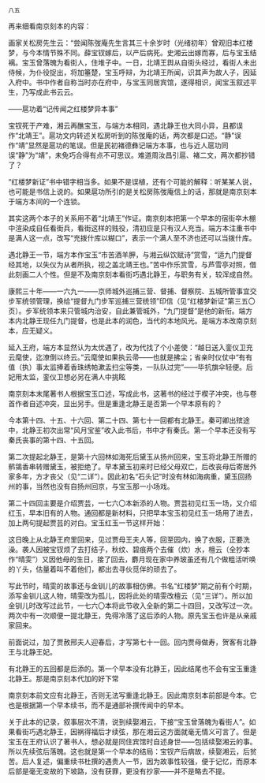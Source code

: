     八五 

   再来细看南京刻本的内容：

   画家关松房先生云：“尝闻陈弢庵先生言其三十余岁时（光绪初年）曾观旧本红楼梦，与今本情节殊不同。薛宝钗嫁后，以产后病死。史湘云出嫁而寡，后与宝玉结褵。宝玉曾落魄为看街人，住堆子中。一日，北靖王舆从自街头经过，看街人未出侍候，为仆役捉出，将加箠楚，宝玉呼辩，为北靖王所闻，识其声为故人子，因延入府中。书中作者自称当时亦在府中，与宝玉同居宾馆，遂得相识，闻宝玉叙述平生，乃写成此书云云。

   ——扈功着“记传闻之红楼梦异本事”

   宝钗死于产难，湘云再醮宝玉，与端方本相同，遇北静王也大同小异，且都误作“北靖王”。扈功文内转述关松房听到的陈弢庵的话，两次都是口述。“静”误作“靖”显然是扈功的笔误。但是民初褚德彝记端方本事，也与近人扈功同误“静”为“靖”，未免巧合得有点不可思议。难道周汝昌引扈、褚二文，两次都抄错了？

   “红楼梦新证”书中错字相当多。如果不是误植，还有个可能的解释：听某某人说，也可能是书信上说的。如果扈功所引的是关松房陈弢庵信上的话，那就是南京刻本于端方本间的一个连锁。

   其实这两个本子的关系用不着“北靖王”作证。南京刻本把第一个早本的宿街卒木棚中渲染成自任看街兵，看街这样的贱役，清初应是只有汉人充当。端方本注重书中是满人这一点，改写“充拨什库以糊口”，表示一个满人至不济也还可以当拨什库。

   遇北静王一节，端方本作宝玉“市苦酒羊胛，与湘云纵饮赋诗”赏雪，“适九门提督经其地，以失仪为从者所执，视之盖北靖王也。”苦中作乐赏雪，与芦雪亭对照，借此刻画二人个性。但是不及南京刻本看街巧遇北静王，与职务有关，较浑成自然。

   康熙三十年——一六九一——京师城外巡捕三营、督捕、督察院、五城所管事宜交步军统领管理，换给“提督九门步军巡捕三营统领”印信（见“红楼梦新证”第三五〇页）。步军统领本来只管城内治安，自此兼管城外，“九门提督”是他的新衔。端方本内北静王现任九门提督，也是此本的润色，当代的本地风光。是端方本改南京刻本，应无疑义。

   延入王府，端方本显然认为太优遇了，改为代找了个小差使：“越日送入銮仪卫充云麾使，迄潦倒以终云。”云麾使如果执云帚——也就是拂尘；省亲时仪仗中“有有值（执）事太监捧着香珠绣帕漱盂扫尘等类，一队队过完”——毕抗旗伞轻便。后妃用太监，銮仪卫想必另在满人中挑眩

   南京刻本末尾著书人根据宝玉口述，写成此书，这著书的经过于楔子冲突，也与卷首作者自述冲突，显出另手。但是重逢北静王是否第一个早本原有的？

   今本第十四、十五、十六回、第二十四、第七十一回都有北静王。秦可卿出殡途中，北静王初次出常“风月宝鉴”收入此书后，书中才有秦氏。第一个早本还没有写秦氏丧事的第十四、十五回。

   第二次提起北静王，是第十六回林如海死后黛玉从扬州回来，宝玉将北静王所赠的鹡鴒香串转赠黛玉，被拒绝了。早本黛玉初来时已经父母双亡，后改丧母后寄居外家多年，方才丧父（见“二详”）。因此初名“石头记”时没有林如海病重，黛玉回扬州的事，当然也没有自扬州回京，与宝玉那一小场戏。

   第二十四回主要是介绍贾芸，一七六〇本新添的人物。贾芸初见红玉一场，又介绍红玉，早本旧有的人物。通回都是新材料，只把早本宝玉初见红玉一场用了进去，加上两句提起贾芸的对白。宝玉红玉一节这样开始：

   这日晚上从北静王府里回来，见过贾母王夫人等，回至园内，换了衣服，正要洗澡。袭人因被宝钗烦了去打结子，秋纹、碧痕两个去催（炊）水，檀云（全抄本作“晴雯”）又因他母的生日，接了回去，麝月现在家中养玻虽还有几个做粗活听唤的丫头，估量着叫不着他们，都出去寻伙觅伴的顽去了。

   写此节时，晴雯的故事还与金钏儿的故事相仿佛。书名“红楼梦”期之前有个时期，添写金钏儿这人物，晴雯改为孤儿，因将此处的晴雯改檀云（见“三详”）。所以加金钏儿时改写过此节，一七六〇本将此节收入全新的第二十四回，又改写过一次。两次中有一次顺便一提北静王，免得冷落了这后添的人物。原先宝玉也许是从亲戚家回来。

   前面说过，加了贾赦邢夫人迎春后，才写第七十一回。回内贾母做寿，贺客有北静王与北静王妃。

   有北静王的五回都是后添的。第一个早本没有北静王，因此结尾也不会有宝玉重逢北静王。那是南京刻本代加的好下常

   南京刻本前文应有北静王，否则无法写重逢北静王。因此南京刻本前部是今本。它也是根据第一个早本续书，而不是通部补撰传闻中的早本。

   关于此本的记录，叙事层次不清，说到续娶湘云，下接“宝玉曾落魄为看街人”。如果看街巧遇北静王，因祸得福后才续弦，那在湘云这方面就毫无情义可言了。但是宝玉在王府认识了著书人，想必就是同住宾馆时自述身世——包括续娶湘云的事。所以先续弦后落魄。这也就是第一个早本的结局：宝钗产后病故，续娶湘云，后贫苦。后人复述，偏重续书杜撰的遇贵人一节，因为故事性较强，便于记忆，而原本后部是毫无变故的下坡路，没有获罪，更没有抄家——并不是略去不提。

